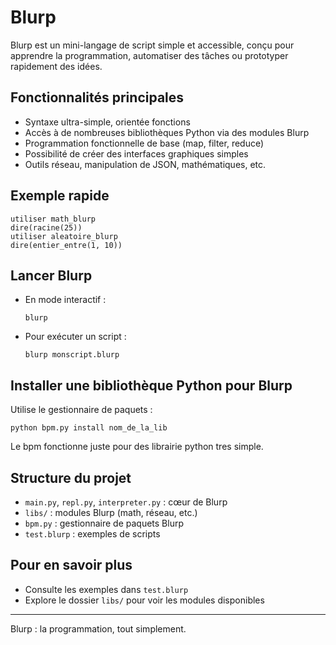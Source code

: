 # Blurp

Blurp est un mini-langage de script simple et accessible, conçu pour apprendre la programmation, automatiser des tâches ou prototyper rapidement des idées.

## Fonctionnalités principales
- Syntaxe ultra-simple, orientée fonctions
- Accès à de nombreuses bibliothèques Python via des modules Blurp
- Programmation fonctionnelle de base (map, filter, reduce)
- Possibilité de créer des interfaces graphiques simples
- Outils réseau, manipulation de JSON, mathématiques, etc.

## Exemple rapide
```blurp
utiliser math_blurp
dire(racine(25))
utiliser aleatoire_blurp
dire(entier_entre(1, 10))
```

## Lancer Blurp
- En mode interactif :
  ```
  blurp
  ```
- Pour exécuter un script :
  ```
  blurp monscript.blurp
  ```

## Installer une bibliothèque Python pour Blurp
Utilise le gestionnaire de paquets :
```
python bpm.py install nom_de_la_lib
```
Le bpm fonctionne juste pour des librairie python tres simple.

## Structure du projet
- `main.py`, `repl.py`, `interpreter.py` : cœur de Blurp
- `libs/` : modules Blurp (math, réseau, etc.)
- `bpm.py` : gestionnaire de paquets Blurp
- `test.blurp` : exemples de scripts

## Pour en savoir plus
- Consulte les exemples dans `test.blurp`
- Explore le dossier `libs/` pour voir les modules disponibles

---
Blurp : la programmation, tout simplement.
